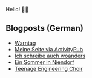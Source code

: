 Hello! 👋🏻

## Blogposts (German)
<!-- BLOG-POST-LIST:START -->
- [Warntag](https://maurice-renck.de/de/notes/2022/warntag)
- [Meine Seite via ActivityPub](https://maurice-renck.de/de/notes/2022/meine-seite-via-activitypub)
- [Ich schreibe auch woanders](https://maurice-renck.de/de/notes/2022/ich-schreibe-auch-woanders)
- [Ein Sommer in Niendorf](https://maurice-renck.de/de/leseliste/ein-sommer-in-niendorf)
- [Teenage Engineering Choir](https://maurice-renck.de/de/notes/2022/teenage-engineering-choir)
<!-- BLOG-POST-LIST:END -->

<!--
**mauricerenck/mauricerenck** is a ✨ _special_ ✨ repository because its `README.md` (this file) appears on your GitHub profile.

Here are some ideas to get you started:

- 🔭 I’m currently working on ...
- 🌱 I’m currently learning ...
- 👯 I’m looking to collaborate on ...
- 🤔 I’m looking for help with ...
- 💬 Ask me about ...
- 📫 How to reach me: ...
- 😄 Pronouns: ...
- ⚡ Fun fact: ...
-->
